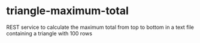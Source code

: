 # triangle-maximum-total
REST service to calculate the maximum total from top to bottom in a text file containing a triangle with 100 rows
